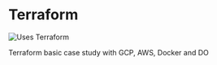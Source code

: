 # Terraform
![Uses Terraform](https://img.shields.io/badge/uses-terraform-5956e3.svg)

Terraform basic case study with GCP, AWS, Docker and DO
